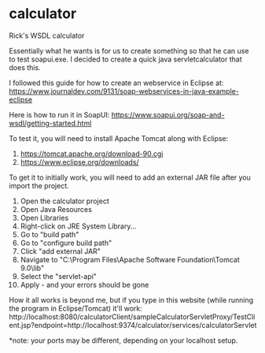 # calculator
Rick's WSDL calculator

Essentially what he wants is for us to create something so that he can use to test soapui.exe. I decided to create a quick java servletcalculator that does this.

I followed this guide for how to create an webservice in Eclipse at:  https://www.journaldev.com/9131/soap-webservices-in-java-example-eclipse

Here is how to run it in SoapUI: https://www.soapui.org/soap-and-wsdl/getting-started.html

To test it, you will need to install Apache Tomcat along with Eclipse:
1.	https://tomcat.apache.org/download-90.cgi
2.	https://www.eclipse.org/downloads/

To get it to initially work, you will need to add an external JAR file after you import the project.
1. Open the calculator project
2. Open Java Resources
3. Open Libraries
4. Right-click on JRE System Library...
5. Go to "build path"
6. Go to "configure build path"
7. Click "add external JAR"
8. Navigate to "C:\Program Files\Apache Software Foundation\Tomcat 9.0\lib\"
9. Select the "servlet-api"
10. Apply - and your errors should be gone

How it all works is beyond me, but if you type in this website (while running the program in Eclipse/Tomcat) it'll work: http://localhost:8080/calculatorClient/sampleCalculatorServletProxy/TestClient.jsp?endpoint=http://localhost:9374/calculator/services/calculatorServlet

*note: your ports may be different, depending on your localhost setup.